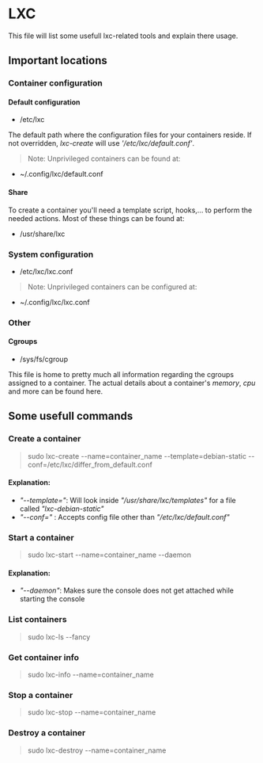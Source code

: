 # LXC

This file will list some usefull lxc-related tools and explain there usage.

## Important locations

### Container configuration

#### Default configuration

  - /etc/lxc

The default path where the configuration files for your containers reside. If not overridden, *lxc-create* will use _'/etc/lxc/default.conf'_.


> Note: Unprivileged containers can be found at:

  - ~/.config/lxc/default.conf


#### Share

To create a container you'll need a template script, hooks,... to perform the needed actions. Most of these things can be found at:

  - /usr/share/lxc


### System configuration

  - /etc/lxc/lxc.conf


> Note: Unprivileged containers can be configured at:

  - ~/.config/lxc/lxc.conf


### Other

#### Cgroups

  - /sys/fs/cgroup

This file is home to pretty much all information regarding the cgroups assigned to a container. The actual details about a container's *memory*, *cpu* and more can be found here.


## Some usefull commands

### Create a container

> sudo lxc-create --name=container_name --template=debian-static --conf=/etc/lxc/differ_from_default.conf


#### Explanation:

  - _"--template="_: Will look inside _"/usr/share/lxc/templates"_ for a file called *"lxc-debian-static"*
  - _"--conf="_    : Accepts config file other than _"/etc/lxc/default.conf"_


### Start a container

> sudo lxc-start --name=container_name --daemon


#### Explanation:

  - _"--daemon"_: Makes sure the console does not get attached while starting the console


### List containers

> sudo lxc-ls --fancy


### Get container info

> sudo lxc-info --name=container_name


### Stop a container

> sudo lxc-stop --name=container_name


### Destroy a container

> sudo lxc-destroy --name=container_name
